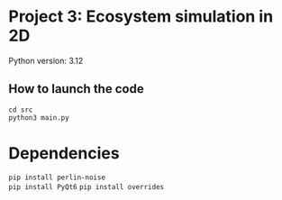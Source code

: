 # Project 3: Ecosystem simulation in 2D
Python version: 3.12


## How to launch the code
`cd src`  
`python3 main.py`

# Dependencies 
`pip install perlin-noise`  
`pip install PyQt6`
`pip install overrides`
